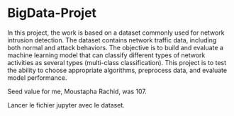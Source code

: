 # BigData-Projet

In this project, the work is based on a dataset commonly used for network intrusion detection.
The dataset contains network traffic data, including both normal and attack behaviors. The
objective is to build and evaluate a machine learning model that can classify different types
of network activities as several types (multi-class classification). This project is to test
the ability to choose appropriate algorithms, preprocess data, and evaluate model
performance. 

Seed value for me, Moustapha Rachid, was 107.

Lancer le fichier jupyter avec le dataset.
